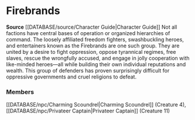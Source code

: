 ﻿---
creature_family: Firebrands
id: '199'
name: Firebrands
rarity: Common
source: '[[DATABASE/source/Character Guide|Character Guide]]'
type: Creature Family

---
# Firebrands

**Source** [[DATABASE/source/Character Guide|Character Guide]] 
Not all factions have central bases of operation or organized hierarchies of command. The loosely affiliated freedom fighters, swashbuckling heroes, and entertainers known as the Firebrands are one such group. They are united by a desire to fight oppression, oppose tyrannical regimes, free slaves, rescue the wrongfully accused, and engage in jolly cooperation with like-minded heroes—all while building their own individual reputations and wealth. This group of defenders has proven surprisingly difficult for oppressive governments and cruel religions to defeat.

### Members

[[DATABASE/npc/Charming Scoundrel|Charming Scoundrel]] (Creature 4), [[DATABASE/npc/Privateer Captain|Privateer Captain]] (Creature 11)